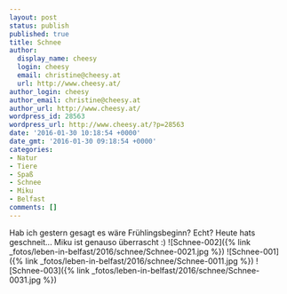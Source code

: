 ```yaml
---
layout: post
status: publish
published: true
title: Schnee
author:
  display_name: cheesy
  login: cheesy
  email: christine@cheesy.at
  url: http://www.cheesy.at/
author_login: cheesy
author_email: christine@cheesy.at
author_url: http://www.cheesy.at/
wordpress_id: 28563
wordpress_url: http://www.cheesy.at/?p=28563
date: '2016-01-30 10:18:54 +0000'
date_gmt: '2016-01-30 09:18:54 +0000'
categories:
- Natur
- Tiere
- Spaß
- Schnee
- Miku
- Belfast
comments: []
---
```

Hab ich gestern gesagt es wäre Frühlingsbeginn? Echt? Heute hats geschneit... Miku ist genauso überrascht :)
![Schnee-002]({% link _fotos/leben-in-belfast/2016/schnee/Schnee-0021.jpg %})
![Schnee-001]({% link _fotos/leben-in-belfast/2016/schnee/Schnee-0011.jpg %})
![Schnee-003]({% link _fotos/leben-in-belfast/2016/schnee/Schnee-0031.jpg %})
